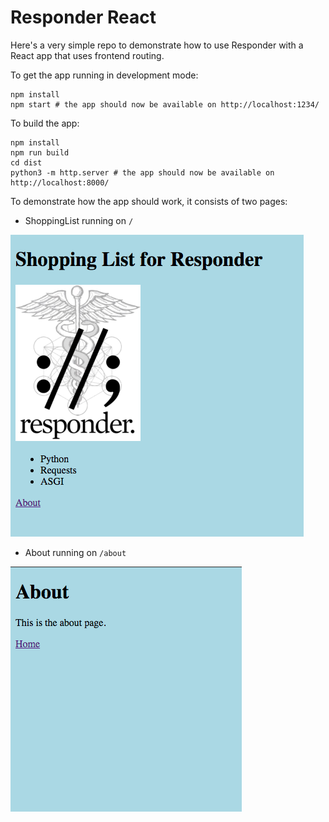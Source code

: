 # Responder React

Here's a very simple repo to demonstrate how to use Responder with a React app
that uses frontend routing.

To get the app running in development mode:

```shell
npm install
npm start # the app should now be available on http://localhost:1234/
```

To build the app:

```shell
npm install
npm run build
cd dist
python3 -m http.server # the app should now be available on http://localhost:8000/
```

To demonstrate how the app should work, it consists of two pages:

- ShoppingList running on `/`

![page 1](docs/page1.png)

- About running on `/about`

![page 2](docs/page2.png)
